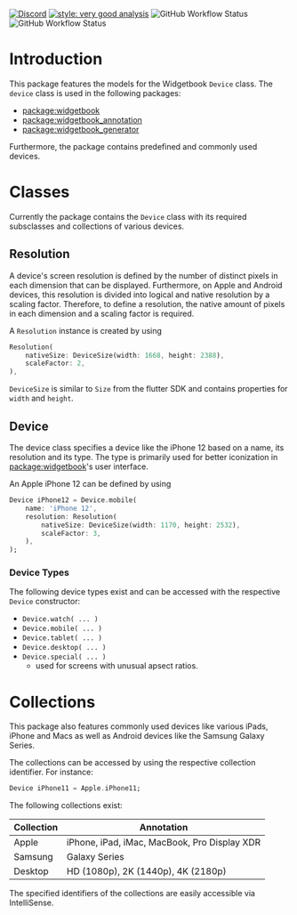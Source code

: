 [![Discord](https://img.shields.io/discord/879618555560218625?color=blue&style=flat-square)](https://discord.com/invite/zT4AMStAJA)
[![style: very good analysis](https://img.shields.io/badge/style-very_good_analysis-B22C89.svg?style=flat-square)](https://pub.dev/packages/very_good_analysis)
![GitHub Workflow Status](https://img.shields.io/github/workflow/status/widgetbook/widgetbook/ci?style=flat-square)
![GitHub Workflow Status](https://img.shields.io/github/workflow/status/widgetbook/widgetbook/ci?label=test&style=flat-square)


# Introduction 

This package features the models for the Widgetbook `Device` class. The `device` class is used in the following packages:

- [package:widgetbook](https://pub.dev/packages/widgetbook)
- [package:widgetbook_annotation](https://pub.dev/packages/widgetbook_annotation)
- [package:widgetbook_generator](https://pub.dev/packages/widgetbook_generator)

Furthermore, the package contains predefined and commonly used devices.

# Classes

Currently the package contains the `Device` class with its required subsclasses and collections of various devices.

## Resolution

A device's screen resolution is defined by the number of distinct pixels in each dimension that can be displayed. Furthermore, on Apple and Android devices, this resolution is divided into logical and native resolution by a scaling factor. Therefore, to define a resolution, the native amount of pixels in each dimension and a scaling factor is required. 

A `Resolution` instance is created by using

```dart
Resolution(
    nativeSize: DeviceSize(width: 1668, height: 2388),
    scaleFactor: 2,
),
```

`DeviceSize` is similar to `Size` from the flutter SDK and contains properties for `width` and `height`.

## Device

The device class specifies a device like the iPhone 12 based on a name, its resolution and its type. The type is primarily used for better iconization in [package:widgetbook](https://pub.dev/packages/widgetbook)'s user interface.

An Apple iPhone 12 can be defined by using

```dart
Device iPhone12 = Device.mobile(
    name: 'iPhone 12',
    resolution: Resolution(
        nativeSize: DeviceSize(width: 1170, height: 2532),
        scaleFactor: 3,
    ),
);
```

### Device Types

The following device types exist and can be accessed with the respective `Device` constructor:

- `Device.watch( ... )`
- `Device.mobile( ... )`
- `Device.tablet( ... )`
- `Device.desktop( ... )`
- `Device.special( ... )`
    - used for screens with unusual apsect ratios.

# Collections

This package also features commonly used devices like various iPads, iPhone and Macs as well as Android devices like the Samsung Galaxy Series. 

The collections can be accessed by using the respective collection identifier. For instance:

```dart
Device iPhone11 = Apple.iPhone11;
```

The following collections exist:

Collection | Annotation
------------ | -------------
Apple | iPhone, iPad, iMac, MacBook, Pro Display XDR  
Samsung | Galaxy Series
Desktop | HD (1080p), 2K (1440p), 4K (2180p)

The specified identifiers of the collections are easily accessible via IntelliSense. 